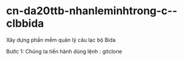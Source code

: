 # cn-da20ttb-nhanleminhtrong-c--clbbida
Xây dựng phần mềm quản lý câu lạc bộ Bida

Bước 1: Chúng ta tiến hành dùng lệnh :
    gitclone
